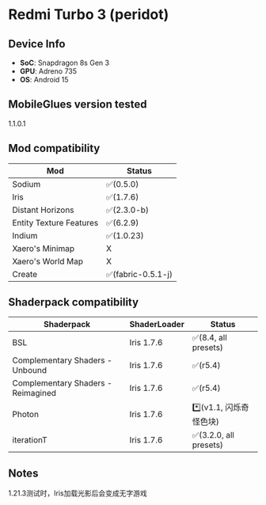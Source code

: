 # Redmi Turbo 3 (peridot)


## Device Info


- **SoC**: Snapdragon 8s Gen 3
- **GPU**: Adreno 735
- **OS**: Android 15


## MobileGlues version tested


1.1.0.1


## Mod compatibility


|**Mod**|**Status**|
|---|---|
| Sodium | ✅(0.5.0) |
| Iris | ✅(1.7.6) |
| Distant Horizons | ✅(2.3.0-b) |
| Entity Texture Features | ✅(6.2.9) |
| Indium | ✅(1.0.23) |
| Xaero's Minimap | X |
| Xaero's World Map | X |
| Create | ✅(fabric-0.5.1-j)|



## Shaderpack compatibility


|**Shaderpack** | **ShaderLoader** | **Status** 
|---|---|----|
| BSL | Iris 1.7.6 | ✅(8.4, all presets) |
| Complementary Shaders - Unbound | Iris 1.7.6 | ✅(r5.4)  
| Complementary Shaders - Reimagined | Iris 1.7.6 | ✅(r5.4)|
| Photon | Iris 1.7.6 | *️⃣(v1.1, 闪烁奇怪色块) |
| iterationT | Iris 1.7.6| ✅(3.2.0, all presets) |


## Notes


1.21.3测试时，Iris加载光影后会变成无字游戏